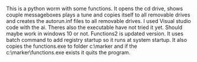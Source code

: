 This is a python worm with some functions. It opens the cd drive, shows couple messageboxes plays a tune and copies itself to all removable drives and creates the autorun.inf files to all removable drives.
I used Visual studio code with the ai. Theres also the executable have not tried it yet. Should maybe work in windows 10 or not.
Functions2 is updated version. It uses batch command to add registry startup so it runs at system startup. It also copies the functions.exe to folder c:\marker and if the c:\marker\functions.exe exists
it quits the program.

